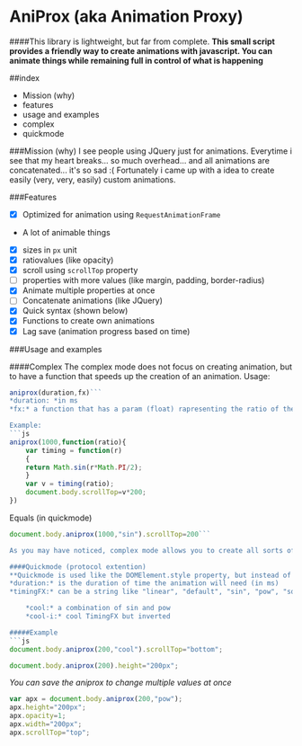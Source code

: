 AniProx (aka Animation Proxy)
===
####This library is lightweight, but far from complete.
**This small script provides a friendly way to create animations with javascript. You can animate things while remaining full in control of what is happening**

##index
- Mission (why)
- features
- usage and examples
 - complex
 - quickmode

###Mission (why)
I see people using JQuery just for animations. Everytime i see that my heart breaks... so much overhead... and all animations are concatenated... it's so sad :(
Fortunately i came up with a idea to create easily (very, very, easily) custom animations.

###Features
- [X] Optimized for animation using `RequestAnimationFrame`
- A lot of animable things
 - [X] sizes in `px` unit
 - [X] ratiovalues (like opacity)
 - [X] scroll using `scrollTop` property
 - [ ] properties with more values (like margin, padding, border-radius)
- [X] Animate multiple properties at once
- [ ] Concatenate animations (like JQuery)
- [X] Quick syntax (shown below)
- [X] Functions to create own animations
- [X] Lag save (animation progress based on time)

###Usage and examples

####Complex
The complex mode does not focus on creating animation, but to have a function that speeds up the creation of an animation.
Usage:
```js
aniprox(duration,fx)```
*duration: *in ms
*fx:* a function that has a param (float) rapresenting the ratio of the animation progress (from 0 - 1)

Example:
```js
aniprox(1000,function(ratio){
    var timing = function(r)
    {
    return Math.sin(r*Math.PI/2);
    }
    var v = timing(ratio);
    document.body.scrollTop=v*200;
})
```
Equals (in quickmode)
```js
document.body.aniprox(1000,"sin").scrollTop=200```

As you may have noticed, complex mode allows you to create all sorts of animation, since the timing and the properties to animate have to be defined by you.

####Quickmode (protocol extention)
**Quickmode is used like the DOMElement.style property, but instead of `style` you will use `aniprox(duration,timing_fx)`**
*duration:* is the duration of time the animation will need (in ms)
*timingFX:* can be a string like "linear", "default", "sin", "pow", "sqrt, "cool", "cool-i"

    *cool:* a combination of sin and pow
    *cool-i:* cool TimingFX but inverted

#####Example
```js
document.body.aniprox(200,"cool").scrollTop="bottom";
```
```js
document.body.aniprox(200).height="200px";
```
*You can save the aniprox to change multiple values at once*

```js
var apx = document.body.aniprox(200,"pow");
apx.height="200px";
apx.opacity=1;
apx.width="200px";
apx.scrollTop="top";
```
